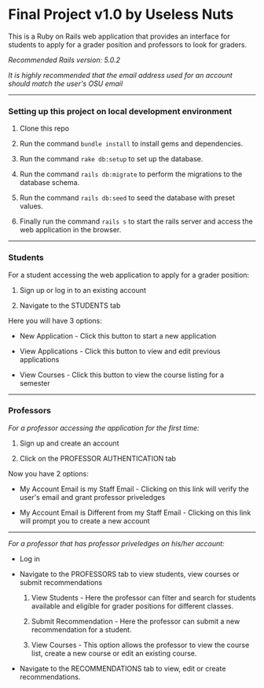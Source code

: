 # Final Project v1.0 by Useless Nuts

This is a Ruby on Rails web application that provides an interface for students to apply for a grader position and professors to look for graders. 

_Recommended Rails version: 5.0.2_

_It is highly recommended that the email address used for an account should match the user's OSU email_

----

### Setting up this project on local development environment

1) Clone this repo

2) Run the command <code>bundle install</code> to install gems and dependencies.

3) Run the command <code>rake db:setup</code> to set up the database.

4) Run the command <code>rails db:migrate</code> to perform the migrations to the database schema.

5) Run the command <code>rails db:seed</code> to seed the database with preset values.

6) Finally run the command <code>rails s</code> to start the rails server and access the web application in the browser.

----------

### Students

For a student accessing the web application to apply for a grader position:

1) Sign up or log in to an existing account 

2) Navigate to the STUDENTS tab 
	
Here you will have 3 options:

* New Application - Click this button to start a new application

* View Applications - Click this button to view and edit previous applications

* View Courses - Click this button to view the course listing for a semester

----------

### Professors

_For a professor accessing the application for the first time:_

1) Sign up and create an account

2) Click on the PROFESSOR AUTHENTICATION tab

Now you have 2 options:

* My Account Email is my Staff Email - Clicking on this link will verify the user's email and grant professor priveledges

* My Account Email is Different from my Staff Email - Clicking on this link will prompt you to create a new account

----

_For a professor that has professor priveledges on his/her account:_

* Log in 

* Navigate to the PROFESSORS tab to view students, view courses or submit recommendations

	1) View Students - Here the professor can filter and search for students available and eligible for grader positions for different classes.

	2) Submit Recommendation - Here the professor can submit a new recommendation for a student.

	3) View Courses - This option allows the professor to view the course list, create a new course or edit an existing course.

* Navigate to the RECOMMENDATIONS tab to view, edit or create recommendations.
